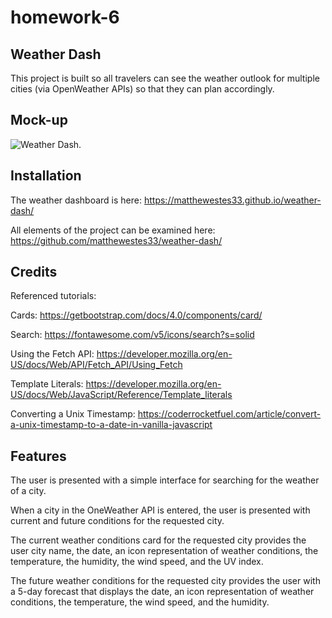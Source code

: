 # homework-6

## Weather Dash

This project is built so all travelers can see the weather outlook for multiple cities (via OpenWeather APIs) so that they can plan accordingly.

## Mock-up

![Weather Dash.](,/images/five-day-forecast.jpg)

## Installation

The weather dashboard is here: https://matthewestes33.github.io/weather-dash/

All elements of the project can be examined here: https://github.com/matthewestes33/weather-dash/

## Credits

Referenced tutorials:

Cards: https://getbootstrap.com/docs/4.0/components/card/

Search: https://fontawesome.com/v5/icons/search?s=solid

Using the Fetch API: https://developer.mozilla.org/en-US/docs/Web/API/Fetch_API/Using_Fetch

Template Literals: https://developer.mozilla.org/en-US/docs/Web/JavaScript/Reference/Template_literals

Converting a Unix Timestamp: https://coderrocketfuel.com/article/convert-a-unix-timestamp-to-a-date-in-vanilla-javascript


## Features

The user is presented with a simple interface for searching for the weather of a city. 

When a city in the OneWeather API is entered, the user is presented with current and future conditions for the requested city.

The current weather conditions card for the requested city provides the user city name, the date, an icon representation of weather conditions, the temperature, the humidity, the wind speed, and the UV index.

The future weather conditions for the requested city provides the user with a 5-day forecast that displays the date, an icon representation of weather conditions, the temperature, the wind speed, and the humidity.

